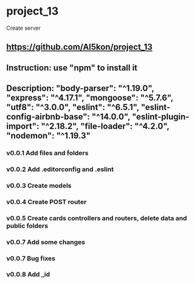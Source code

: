 # project_13
Create server
## https://github.com/Al5kon/project_13

## Instruction: use "npm" to install it

## Description: "body-parser": "^1.19.0", "express": "^4.17.1", "mongoose": "^5.7.6", "utf8": "^3.0.0", "eslint": "^6.5.1", "eslint-config-airbnb-base": "^14.0.0", "eslint-plugin-import": "^2.18.2", "file-loader": "^4.2.0", "nodemon": "^1.19.3"   

### v0.0.1 Add files and folders
### v0.0.2 Add .editorconfig and .eslint
### v0.0.3 Create models
### v0.0.4 Create POST router
### v0.0.5 Create cards controllers and routers, delete data and public folders
### v0.0.7 Add some changes
### v0.0.7 Bug fixes
### v0.0.8 Add _id

